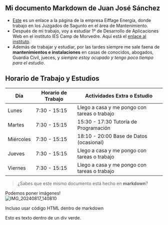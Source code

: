 <link rel="stylesheet" href="assets/styles.css">

## Mi documento Markdown de Juan José Sánchez

* [Este](https://eiffage.es/) es un enlace a la página de la empresa Eiffage Energía, donde trabajo en los Juzgados de Sagunto en el área de Mantenimiento.
* Después de mi trabajo, voy a estudiar 1º de Desarrollo de Aplicaciones Web en el instituto IES Camp de Morvedre. Aquí está el [enlace al instituto](https://portal.edu.gva.es/iescamp/va/centre/).
* Además de trabajar y estudiar, por las tardes siempre me sale faena de **mantenimientos e instalaciones** en casas de conocidos, abogados, Guardia Civil, jueces, y *siempre estoy ocupado y tengo poco tiempo para el estudio*.

## Horario de Trabajo y Estudios

| Día         | Horario de Trabajo       | Actividades Extra o Estudio                  |
|-------------|--------------------------|----------------------------------------------|
| Lunes       | 7:30 - 15:15             | Llego a casa y me pongo con tareas o trabajo |
| Martes      | 7:30 - 15:15             | 15:30 - 17:30 Tutoría de Programación        |
| Miércoles   | 7:30 - 15:15             | 18:10 - 20:00 Base de Datos (ocasional)      |
| Jueves      | 7:30 - 15:15             | Llego a casa y me pongo con tareas o trabajo |
| Viernes     | 7:30 - 15:15             | Llego a casa y me pongo con tareas o trabajo |

> ¿Sabes que este mismo documento está hecho en **markdown**?

Podemos poner imágenes!  
![IMG_20240817_140810](https://github.com/user-attachments/assets/80218d31-e480-4426-b833-b3667d6dddf4)

Incluso usar código HTML dentro de markdown

<div class="recuadro-verde">
    Esto es texto dentro de un div verde.
</div>


